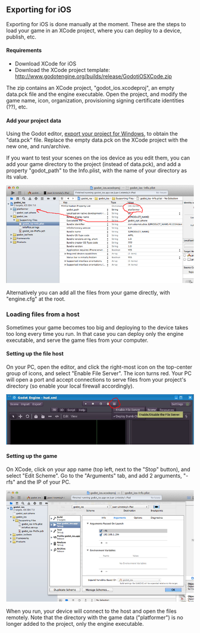 ## Exporting for iOS

Exporting for iOS is done manually at the moment. These are the steps to load your game in an XCode project, where you can deploy to a device, publish, etc.

#### Requirements

*  Download XCode for iOS
*  Download the XCode project template: http://www.godotengine.org/builds/release/GodotiOSXCode.zip

The zip contains an XCode project, "godot_ios.xcodeproj", an empty data.pck file and the engine executable. Open the project, and modify the game name, icon, organization, provisioning signing certificate identities (??), etc.

#### Add your project data

Using the Godot editor, [export your project for Windows](export_pc), to obtain the "data.pck" file. Replace the empty data.pck on the XCode project with the new one, and run/archive.

If you want to test your scenes on the ios device as you edit them, you can add your game directory to the project (instead of data.pck), and add a property "godot_path" to the Info.plist, with the name of your directory as its value.

![](images/godot_path.png)

Alternatively you can add all the files from your game directly, with "engine.cfg" at the root.

### Loading files from a host

Sometimes your game becomes too big and deploying to the device takes too long every time you run. In that case you can deploy only the engine executable, and serve the game files from your computer.

#### Setting up the file host

On your PC, open the editor, and click the right-most icon on the top-center group of icons, and select "Enable File Server". The icon turns red. Your PC will open a port and accept connections to serve files from your project's directory (so enable your local firewall accordingly).

![](images/rfs_server.png)

#### Setting up the game

On XCode, click on your app name (top left, next to the "Stop" button), and select "Edit Scheme". Go to the "Arguments" tab, and add 2 arguments, "-rfs" and the IP of your PC.

![](images/edit_scheme.png)

When you run, your device will connect to the host and open the files remotely. Note that the directory with the game data ("platformer") is no longer added to the project, only the engine executable.

